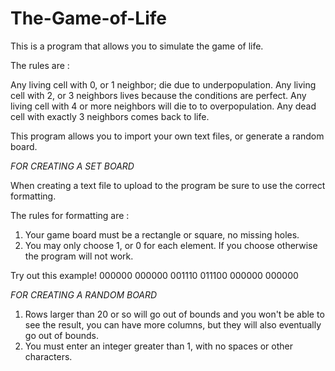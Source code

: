 # The-Game-of-Life


This is a program that allows you to simulate the game of life.

The rules are :

Any living cell with 0, or 1 neighbor; die due to underpopulation.
Any living cell with 2, or 3 neighbors lives because the conditions are perfect.
Any living cell with 4 or more neighbors will die to to overpopulation.
Any dead cell with exactly 3 neighbors comes back to life.

This program allows you to import your own text files, or generate a random board.

*FOR CREATING A SET BOARD*
 
 When creating a text file to upload to the program be sure to use the correct formatting.
 
 The rules for formatting are : 
 
 1. Your game board must be a rectangle or square, no missing holes.
 2. You may only choose 1, or 0 for each element. If you choose otherwise the program will not work.
 
 Try out this example! 
 000000
 000000
 001110
 011100
 000000
 000000
 
*FOR CREATING A RANDOM BOARD*

1. Rows larger than 20 or so will go out of bounds and you won't be able to see the result, you can have more columns, but they will also eventually go out of bounds.
2. You must enter an integer greater than 1, with no spaces or other characters.

